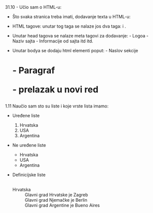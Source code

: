 31.10 - Učio sam o HTML-u:
- Što svaka stranica treba imati, dodavanje texta u HTML-u:

- HTML tagove: <html></html> unutar tog taga se nalaze jos dva taga: <head></head> i <body></body>.
- Unutar head tagova se nalaze meta tagovi za dodavanje:
                        - Logoa
                        - Naziv sajta
                        - Informacije od sajta itd itd.
  
- Unutar bodya se dodaju html elementi poput:
                        - Naslov sekcije <h1>
                        - Paragraf <p>
                        - prelazak u novi red <br>

1.11 Naučio sam sto su liste i koje vrste lista imamo:
  - Uređene liste 
                        <ol>
                        <li>Hrvatska</li>
                        <li>USA</li>
                        <li>Argentina</li>
                        </ol>


  - Ne uređene liste 
                        <ul>
                        <li>Hrvatska</li>
                        <li>USA</li>
                        <li>Argentina</li>
                        </ul>

  - Definicijske liste
                        <dl>                                                                                              
                        <dt>Hrvatska</dt>
                        <dd>Glavni grad Hrvatske je Zagreb</dd>
                        <dd>Glavni grad Njemačke je Berlin</dd>
                        <dd>Glavni grad Argentine je Bueno Aires</dd>
                        </dl>
                        
                        
                        

                        

                      

                        
                          
  
  
                        
